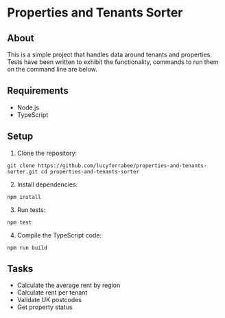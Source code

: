 # Properties and Tenants Sorter

## About
This is a simple project that handles data around tenants and properties. Tests have been written to exhibit the functionality, commands to run them on the command line are below.

## Requirements
- Node.js
- TypeScript

## Setup

1. Clone the repository:

```git clone https://github.com/lucyferrabee/properties-and-tenants-sorter.git cd properties-and-tenants-sorter```

2. Install dependencies:

```npm install```

3. Run tests:

```npm test```

4. Compile the TypeScript code:

```npm run build```

## Tasks

- Calculate the average rent by region
- Calculate rent per tenant
- Validate UK postcodes
- Get property status
